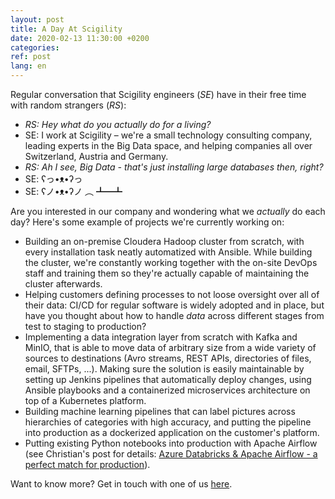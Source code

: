```yaml
---
layout: post
title: A Day At Scigility 
date: 2020-02-13 11:30:00 +0200
categories: 
ref: post
lang: en
---
```


Regular conversation that Scigility engineers (_SE_) have in their free time with random strangers (_RS_):
- _RS: Hey what do you actually do for a living?_
- SE: I work at Scigility – we're a small technology consulting company, leading experts in the Big Data space, and helping companies all over Switzerland, Austria and Germany.
- _RS: Ah I see, Big Data - that's just installing large databases then, right?_
- SE: ʕっ•ᴥ•ʔっ
- SE: ʕノ•ᴥ•ʔノ ︵ ┻━┻

Are you interested in our company and wondering what we _actually_ do each day? Here's some example of projects we're currently working on:
- Building an on-premise Cloudera Hadoop cluster from scratch, with every installation task neatly automatized with Ansible. While building the cluster, we're constantly working together with the on-site DevOps staff and training them so they're actually capable of maintaining the cluster afterwards.
- Helping customers defining processes to not loose oversight over all of their data: CI/CD for regular software is widely adopted and in place, but have you thought about how to handle _data_ across different stages from test to staging to production?
- Implementing a data integration layer from scratch with Kafka and MinIO, that is able to move data of arbitrary size from a wide variety of sources to destinations (Avro streams, REST APIs, directories of files, email, SFTPs, ...). Making sure the solution is easily maintainable by setting up Jenkins pipelines that automatically deploy changes, using Ansible playbooks and a containerized microservices architecture on top of a Kubernetes platform.
- Building machine learning pipelines that can label pictures across hierarchies of categories with high accuracy, and putting the pipeline into production as a dockerized application on the customer's platform.
- Putting existing Python notebooks into production with Apache Airflow (see Christian's post for details: [Azure Databricks & Apache Airflow - a perfect match for production](https://www.linkedin.com/pulse/azure-databricks-apache-airflow-perfect-match-production-g%C3%BCgi/)).

Want to know more? Get in touch with one of us [here](https://scigility.com/en/team).
